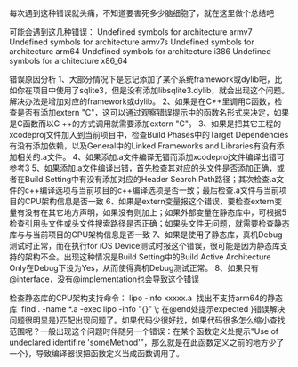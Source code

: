 每次遇到这种错误就头痛，不知道要害死多少脑细胞了，就在这里做个总结吧

可能会遇到这几种错误：
Undefined symbols for architecture armv7
Undefined symbols for architecture armv7s
Undefined symbols for architecture arm64
Undefined symbols for architecture i386
Undefined symbols for architecture x86\_64

错误原因分析
1、大部分情况下是忘记添加了某个系统framework或dylib吧，比如你在项目中使用了sqlite3，但是没有添加libsqlite3.dylib，就会出现这个问题。解决办法是增加对应的framework或dylib。
2、如果是在C++里调用C函数，检查是否有添加extern "C"，这可以通过观察错误提示中的函数名形式来决定，如果是C函数而以C ++的方式调用就需要添加extern "C"。
3、如果是把其它工程的xcodeproj文件加入到当前项目中，检查Build Phases中的Target Dependencies有没有添加依赖，以及General中的Linked Frameworks and Libraries有没有添加相关的.a文件。
4、如果添加.a文件编译无错而添加xcodeproj文件编译出错可参考3
5、如果添加.a文件编译出错，首先检查其对应的头文件是否添加正确，或者在Build Setting中有没有添加对应的Header Search Path路径；其次检查.a文件的c++编译选项与当前项目的c++编译选项是否一致；最后检查.a文件与当前项目的CPU架构信息是否一致
6、如果是extern变量报这个错误，要检查extern变量有没有在其它地方声明，如果没有则加上；如果外部变量在静态库中，可根据5检查引用头文件或头文件搜索路径是否正确；如果头文件无问题，就需要检查静态库与与当前项目的CPU架构信息是否一致
7、如果是使用了静态库，真机Debug测试时正常，而在执行for iOS Device测试时报这个错误，很可能是因为静态库支持的架构不全。出现这种情况是Build Setting中的Build Active Architecture Only在Debug下设为Yes，从而使得真机Debug测试正常。
8、如果只有@interface，没有@implementation也会导致这个错误

检查静态库的CPU架构支持命令：
lipo -info xxxxx.a 
找出不支持arm64的静态库 
find . -name \*.a -exec lipo -info "{}" \\;
在@end处提示expected }错误解决
问题很明显是}匹配出现问题了。如果代码少很好找，如果代码很多怎么缩小查找范围呢？一般出现这个问题时伴随另一个错误：在某个函数定义处提示"Use of undeclared identifire 'someMethod'”，那么就是在此函数定义之前的地方少了一个}，导致编译器误把函数定义当成函数调用了。


